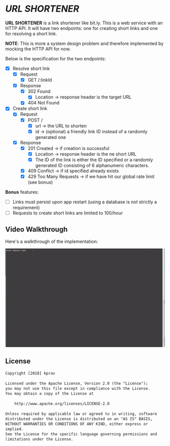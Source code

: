 # *URL SHORTENER*

**URL SHORTENER** is a link shortener like bit.ly. This is a web service with an HTTP API. It will have two endpoints: one for creating short links and one for resolving a short link. 

**NOTE**: This is more a system design problem and therefore implemented by mocking the HTTP API for now.

Below is the specification for the two endpoints:

* [x] Resolve short link
  * [x] Request
    * [x] GET /:linkId
  * [x]	Response
    * [X] 302 Found
      * [x] Location -> response header is the target URL
    * [x] 404 Not Found
* [x] Create short link
  * [x] Request
    * [x] POST /
      * [x] url -> the URL to shorten
      * [x] id  -> (optional) a friendly link ID instead of a randomly generated one
  * [x]	Response
    * [X] 201 Created -> if creation is successful
      * [x] Location -> response header is the ne short URL
      * [x] The ID of the link is either the ID specified or a randomly generated ID consisting of 6 alphanumeric characters.
    * [x] 409 Conflict -> if id specified already exists
    * [x] 429 Too Many Requests -> if we have hit our global rate limit (see bonus)

**Bonus** features:

* [ ] Links must persist upon app restart (using a database is not strictly a requirement)
* [ ] Requests to create short links are limited to 100/hour

## Video Walkthrough 

Here's a walkthrough of the implementation:

![demo](VideoWalkthrough/walkthrough.gif)

## License

    Copyright [2018] kprav

    Licensed under the Apache License, Version 2.0 (the "License");
    you may not use this file except in compliance with the License.
    You may obtain a copy of the License at

        http://www.apache.org/licenses/LICENSE-2.0

    Unless required by applicable law or agreed to in writing, software
    distributed under the License is distributed on an "AS IS" BASIS,
    WITHOUT WARRANTIES OR CONDITIONS OF ANY KIND, either express or implied.
    See the License for the specific language governing permissions and
    limitations under the License.
